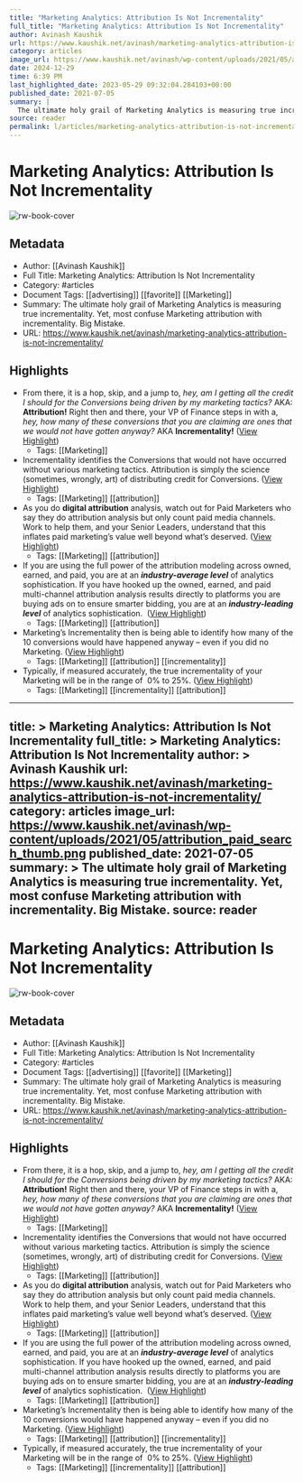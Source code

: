 ```yaml
---
title: "Marketing Analytics: Attribution Is Not Incrementality"
full_title: "Marketing Analytics: Attribution Is Not Incrementality"
author: Avinash Kaushik
url: https://www.kaushik.net/avinash/marketing-analytics-attribution-is-not-incrementality/
category: articles
image_url: https://www.kaushik.net/avinash/wp-content/uploads/2021/05/attribution_paid_search_thumb.png
date: 2024-12-29
time: 6:39 PM
last_highlighted_date: 2023-05-29 09:32:04.284103+00:00
published_date: 2021-07-05
summary: |
  The ultimate holy grail of Marketing Analytics is measuring true incrementality. Yet, most confuse Marketing attribution with incrementality. Big Mistake.
source: reader
permalink: l/articles/marketing-analytics-attribution-is-not-incrementality
---
```

# Marketing Analytics: Attribution Is Not Incrementality

![rw-book-cover](https://www.kaushik.net/avinash/wp-content/uploads/2021/05/attribution_paid_search_thumb.png)

## Metadata
- Author: [[Avinash Kaushik]]
- Full Title: Marketing Analytics: Attribution Is Not Incrementality
- Category: #articles
- Document Tags: [[advertising]] [[favorite]] [[Marketing]] 
- Summary: The ultimate holy grail of Marketing Analytics is measuring true incrementality. Yet, most confuse Marketing attribution with incrementality. Big Mistake.
- URL: https://www.kaushik.net/avinash/marketing-analytics-attribution-is-not-incrementality/

## Highlights
- From there, it is a hop, skip, and a jump to, *hey, am I getting all the credit I should for the Conversions being driven by my marketing tactics?* AKA: **Attribution!**
  Right then and there, your VP of Finance steps in with a, *hey, how many of these conversions that you are claiming are ones that we would not have gotten anyway?* AKA **Incrementality!** ([View Highlight](https://read.readwise.io/read/01h1c5tw0k3rwrf8ek5w92ecpj))
    - Tags: [[Marketing]] 
- Incrementality identifies the Conversions that would not have occurred without various marketing tactics.
  Attribution is simply the science (sometimes, wrongly, art) of distributing credit for Conversions. ([View Highlight](https://read.readwise.io/read/01h1c5v7qdvn0dxht4cgeyjgb1))
    - Tags: [[Marketing]] [[attribution]] 
- As you do **digital attribution** analysis, watch out for Paid Marketers who say they do attribution analysis but only count paid media channels. Work to help them, and your Senior Leaders, understand that this inflates paid marketing’s value well beyond what’s deserved. ([View Highlight](https://read.readwise.io/read/01h1c63yqef3wmc449stq99h4s))
    - Tags: [[Marketing]] [[attribution]] 
- If you are using the full power of the attribution modeling across owned, earned, and paid, you are at an ***industry-average level*** of analytics sophistication.​
  If you have hooked up the owned, earned, and paid multi-channel attribution analysis results directly to platforms you are buying ads on to ensure smarter bidding, you are at an ***industry-leading level*** of analytics sophistication. ​ ([View Highlight](https://read.readwise.io/read/01h1kda69bznpy2tdae25hr3mt))
    - Tags: [[Marketing]] [[attribution]] 
- Marketing’s Incrementality then is being able to identify how many of the 10 conversions would have happened anyway – even if you did no Marketing. ([View Highlight](https://read.readwise.io/read/01h1kdhwmr2s21yzaxagkrjzrd))
    - Tags: [[Marketing]] [[attribution]] [[incrementality]] 
- Typically, if measured accurately, the true incrementality of your Marketing will be in the range of  0% to 25%. ([View Highlight](https://read.readwise.io/read/01h1kdkdfjde3b8m1aqn519ev0))
    - Tags: [[Marketing]] [[incrementality]] [[attribution]] 


---
title: >
  Marketing Analytics: Attribution Is Not Incrementality
full_title: >
  Marketing Analytics: Attribution Is Not Incrementality
author: >
  Avinash Kaushik
url: https://www.kaushik.net/avinash/marketing-analytics-attribution-is-not-incrementality/
category: articles
image_url: https://www.kaushik.net/avinash/wp-content/uploads/2021/05/attribution_paid_search_thumb.png
published_date: 2021-07-05
summary: >
  The ultimate holy grail of Marketing Analytics is measuring true incrementality. Yet, most confuse Marketing attribution with incrementality. Big Mistake.
source: reader
---
# Marketing Analytics: Attribution Is Not Incrementality

![rw-book-cover](https://www.kaushik.net/avinash/wp-content/uploads/2021/05/attribution_paid_search_thumb.png)

## Metadata
- Author: [[Avinash Kaushik]]
- Full Title: Marketing Analytics: Attribution Is Not Incrementality
- Category: #articles
- Document Tags: [[advertising]] [[favorite]] [[Marketing]] 
- Summary: The ultimate holy grail of Marketing Analytics is measuring true incrementality. Yet, most confuse Marketing attribution with incrementality. Big Mistake.
- URL: https://www.kaushik.net/avinash/marketing-analytics-attribution-is-not-incrementality/

## Highlights
- From there, it is a hop, skip, and a jump to, *hey, am I getting all the credit I should for the Conversions being driven by my marketing tactics?* AKA: **Attribution!**
  Right then and there, your VP of Finance steps in with a, *hey, how many of these conversions that you are claiming are ones that we would not have gotten anyway?* AKA **Incrementality!** ([View Highlight](https://read.readwise.io/read/01h1c5tw0k3rwrf8ek5w92ecpj))
    - Tags: [[Marketing]] 
- Incrementality identifies the Conversions that would not have occurred without various marketing tactics.
  Attribution is simply the science (sometimes, wrongly, art) of distributing credit for Conversions. ([View Highlight](https://read.readwise.io/read/01h1c5v7qdvn0dxht4cgeyjgb1))
    - Tags: [[Marketing]] [[attribution]] 
- As you do **digital attribution** analysis, watch out for Paid Marketers who say they do attribution analysis but only count paid media channels. Work to help them, and your Senior Leaders, understand that this inflates paid marketing’s value well beyond what’s deserved. ([View Highlight](https://read.readwise.io/read/01h1c63yqef3wmc449stq99h4s))
    - Tags: [[Marketing]] [[attribution]] 
- If you are using the full power of the attribution modeling across owned, earned, and paid, you are at an ***industry-average level*** of analytics sophistication.​
  If you have hooked up the owned, earned, and paid multi-channel attribution analysis results directly to platforms you are buying ads on to ensure smarter bidding, you are at an ***industry-leading level*** of analytics sophistication. ​ ([View Highlight](https://read.readwise.io/read/01h1kda69bznpy2tdae25hr3mt))
    - Tags: [[Marketing]] [[attribution]] 
- Marketing’s Incrementality then is being able to identify how many of the 10 conversions would have happened anyway – even if you did no Marketing. ([View Highlight](https://read.readwise.io/read/01h1kdhwmr2s21yzaxagkrjzrd))
    - Tags: [[Marketing]] [[attribution]] [[incrementality]] 
- Typically, if measured accurately, the true incrementality of your Marketing will be in the range of  0% to 25%. ([View Highlight](https://read.readwise.io/read/01h1kdkdfjde3b8m1aqn519ev0))
    - Tags: [[Marketing]] [[incrementality]] [[attribution]] 


